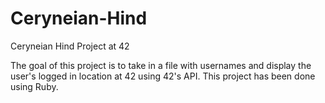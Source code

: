 # Ceryneian-Hind
Ceryneian Hind Project at 42

The goal of this project is to take in a file with usernames and display the user's logged in location at 42 using 42's API.
This project has been done using Ruby.